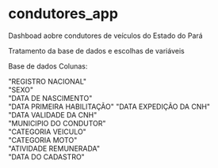 # condutores_app
Dashboad aobre condutores de veículos do Estado do Pará

Tratamento da base de dados e escolhas de variáveis

Base de dados
Colunas:

 "REGISTRO NACIONAL"    
 "SEXO"                      
 "DATA DE NASCIMENTO"        
 "DATA PRIMEIRA HABILITAÇÃO" 
 "DATA EXPEDIÇÃO DA CNH"     
 "DATA VALIDADE DA CNH"     
 "MUNICIPIO DO CONDUTOR"     
 "CATEGORIA VEICULO"         
 "CATEGORIA MOTO"            
 "ATIVIDADE REMUNERADA"      
 "DATA DO CADASTRO"